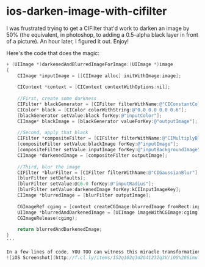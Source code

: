 ios-darken-image-with-cifilter
==============================

I was frustrated trying to get a CIFilter that'd work to darken an image by 50% (the equivalent, in photoshop, to adding a 0.5-alpha black layer in front of a picture). An hour later, I figured it out. Enjoy!

Here's the code that does the magic:
```objectivec
+ (UIImage *)darkenedAndBlurredImageForImage:(UIImage *)image
{    
    CIImage *inputImage = [[CIImage alloc] initWithImage:image];
    
    CIContext *context = [CIContext contextWithOptions:nil];
    
    //First, create some darkness
    CIFilter* blackGenerator = [CIFilter filterWithName:@"CIConstantColorGenerator"];
    CIColor* black = [CIColor colorWithString:@"0.0 0.0 0.0 0.6"];
    [blackGenerator setValue:black forKey:@"inputColor"];
    CIImage* blackImage = [blackGenerator valueForKey:@"outputImage"];
    
    //Second, apply that black
    CIFilter *compositeFilter = [CIFilter filterWithName:@"CIMultiplyBlendMode"];
    [compositeFilter setValue:blackImage forKey:@"inputImage"];
    [compositeFilter setValue:inputImage forKey:@"inputBackgroundImage"];
    CIImage *darkenedImage = [compositeFilter outputImage];
    
    //Third, blur the image
    CIFilter *blurFilter = [CIFilter filterWithName:@"CIGaussianBlur"];
    [blurFilter setDefaults];
    [blurFilter setValue:@16.0 forKey:@"inputRadius"];
    [blurFilter setValue:darkenedImage forKey:kCIInputImageKey];
    CIImage *blurredImage = [blurFilter outputImage];
    
    CGImageRef cgimg = [context createCGImage:blurredImage fromRect:inputImage.extent];
    UIImage *blurredAndDarkenedImage = [UIImage imageWithCGImage:cgimg];
    CGImageRelease(cgimg);
    
    return blurredAndDarkenedImage;
}
'''

In a few lines of code, YOU TOO can witness this miracle transformation:
![iOS Screenshot](http://f.cl.ly/items/1S2q102q3d2G41232q3V/iOS%20Simulator%20Screen%20shot%20Apr%203,%202013%2011.58.28%20AM.png)
